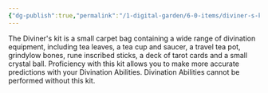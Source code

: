 ```yaml
---
{"dg-publish":true,"permalink":"/1-digital-garden/6-0-items/diviner-s-kit/","tags":["#item","#mundane"]}
---
```


The Diviner's kit is a small carpet bag containing a wide range of divination equipment, including tea leaves, a tea cup and saucer, a travel tea pot, grindylow bones, rune inscribed sticks, a deck of tarot cards and a small crystal ball. Proficiency with this kit allows you to make more accurate predictions with your Divination Abilities. Divination Abilities cannot be performed without this kit.